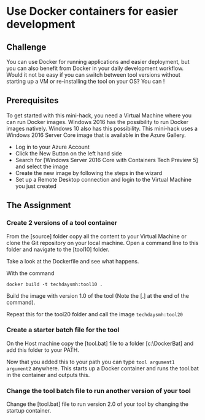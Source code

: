 # Use Docker containers for easier development #

## Challenge ##
You can use Docker for running applications and easier deployment, but you can also benefit from Docker in your daily development workflow. Would it not be easy if you can switch between tool versions without starting up a VM or re-installing the tool on your OS? You can !

## Prerequisites ##
To get started with this mini-hack, you need a Virtual Machine where you can run Docker images. Windows 2016 has the possibility to run Docker images natively. Windows 10 also has this possibility. This mini-hack uses a Windows 2016 Server Core image that is available in the Azure Gallery.

- Log in to your Azure Account
- Click the New Button on the left hand side 
- Search for [Windows Server 2016 Core with Containers Tech Preview 5] and select the image 
- Create the new image by following the steps in the wizard
- Set up a Remote Desktop connection and login to the Virtual Machine you just created

## The Assignment ##

### Create 2 versions of a tool container ###
From the [source] folder copy all the content to your Virtual Machine or clone the Git repository on your local machine. Open a command line to this folder and navigate to the [tool10] folder.

Take a look at the Dockerfile and see what happens.

With the command 

    docker build -t techdaysmh:tool10 .

Build the image with version 1.0 of the tool (Note the [.] at the end of the command).

Repeat this for the tool20 folder and call the image `techdaysmh:tool20`

### Create a starter batch file for the tool ###
On the Host machine copy the [tool.bat] file to a folder [c:\DockerBat] and add this folder to your PATH.

Now that you added this to your path you can type `tool argument1 argument2` anywhere. This starts up a Docker container and runs the tool.bat in the container and outputs this.

### Change the tool batch file to run another version of your tool ###
Change the [tool.bat] file to run version 2.0 of your tool by changing the startup container.

